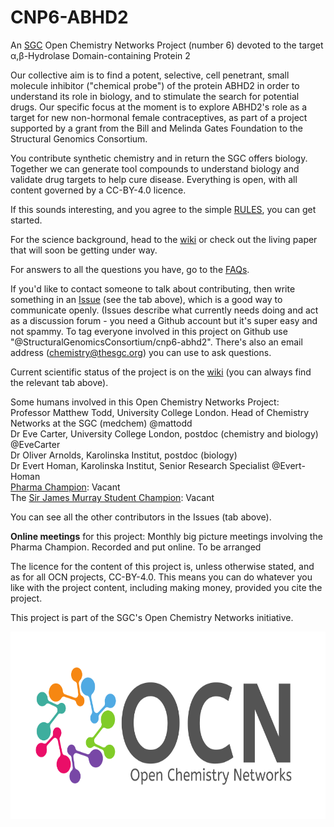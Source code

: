# CNP6-ABHD2
An [SGC]((https://www.thesgc.org/)) Open Chemistry Networks Project (number 6) devoted to the target α,β-Hydrolase Domain-containing Protein 2

Our collective aim is to find a potent, selective, cell penetrant, small molecule inhibitor ("chemical probe") of the protein ABHD2 in order to understand its role in biology, and to stimulate the search for potential drugs. Our specific focus at the moment is to explore ABHD2's role as a target for new non-hormonal female contraceptives, as part of a project supported by a grant from the Bill and Melinda Gates Foundation to the Structural Genomics Consortium.

You contribute synthetic chemistry and in return the SGC offers biology. Together we can generate tool compounds to understand biology and validate drug targets to help cure disease. Everything is open, with all content governed by a CC-BY-4.0 licence.

If this sounds interesting, and you agree to the simple [RULES](https://www.thesgc.org/sgc-open-chemistry-networks/terms-of-use), you can get started.

For the science background, head to the [wiki](https://github.com/StructuralGenomicsConsortium/CNP6-ABHD2/wiki) or check out the living paper that will soon be getting under way.

For answers to all the questions you have, go to the [FAQs](https://www.thesgc.org/sgc-open-chemistry-networks/faq).

If you'd like to contact someone to talk about contributing, then write something in an [Issue](https://github.com/StructuralGenomicsConsortium/CNP6-ABHD2/issues) (see the tab above), which is a good way to communicate openly. (Issues describe what currently needs doing and act as a discussion forum - you need a Github account but it's super easy and not spammy. To tag everyone involved in this project on Github use "@StructuralGenomicsConsortium/cnp6-abhd2". There's also an email address (chemistry@thesgc.org) you can use to ask questions.

Current scientific status of the project is on the [wiki](https://github.com/StructuralGenomicsConsortium/CNP6-ABHD2/wiki) (you can always find the relevant tab above).

Some humans involved in this Open Chemistry Networks Project:  
Professor Matthew Todd, University College London. Head of Chemistry Networks at the SGC (medchem) @mattodd  
Dr Eve Carter, University College London, postdoc (chemistry and biology) @EveCarter  
Dr Oliver Arnolds, Karolinska Institut, postdoc (biology)  
Dr Evert Homan, Karolinska Institut, Senior Research Specialist  @Evert-Homan  
[Pharma Champion](https://github.com/StructuralGenomicsConsortium/Chemistry_TechOps_HowTo/wiki/Pharma-Industry-Champions): Vacant  
The [Sir James Murray Student Champion](https://www.thesgc.org/sgc-open-chemistry-networks/champions-program): Vacant  

You can see all the other contributors in the Issues (tab above).

**Online meetings** for this project:
Monthly big picture meetings involving the Pharma Champion. Recorded and put online. To be arranged

The licence for the content of this project is, unless otherwise stated, and as for all OCN projects, CC-BY-4.0. This means you can do whatever you like with the project content, including making money, provided you cite the project.

This project is part of the SGC's Open Chemistry Networks initiative.

<a href="url"><img src="https://github.com/StructuralGenomicsConsortium/Chemistry_TechOps_HowTo/blob/main/Open%20Chemistry%20Networks%20Logos/OCN_Logo_Final_smban.png?raw=true" align="centre" height="300" ></a>


